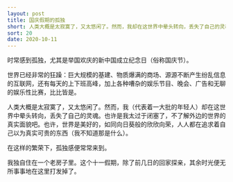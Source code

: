 ```yaml
---
layout: post
title: 国庆假期的孤独
short: 人类大概是太寂寞了，又太悠闲了。然而，我却在这世界中晕头转向，丢失了自己的灵魂
sort: 20
date: 2020-10-11
---
```


时常感到孤独，尤其是举国欢庆的新中国成立纪念日（俗称国庆节）。

世界已经非常的狂躁：巨大规模的基建、物质爆满的商场、源源不断产生纷乱信息的互联网，还有每天的上下班高峰，加上各种嘈杂的娱乐节目、晚会、广告和无聊的娱乐性比赛，比比皆是。

人类大概是太寂寞了，又太悠闲了。然而，我（代表着一大批的年轻人）却在这世界中晕头转向，丢失了自己的灵魂。也许是我太过于闭塞了，不了解外边的世界的真实面貌吧。也许，世界是美好的，如同向日葵般的欣欣向荣，人人都在追求着自己以为真实可贵的东西（我不知道那是什么）。

在这样的繁荣下，孤独感便常常来到。

我独自住在一个老房子里。这个十一假期，除了前几日的回家探亲，其余时光便无所事事地在这里打发掉了。